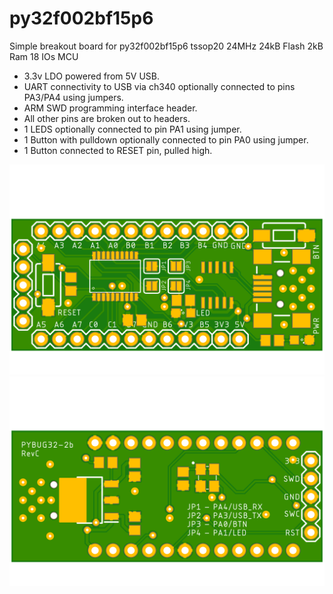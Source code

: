 # py32f002bf15p6
Simple breakout board for py32f002bf15p6 tssop20 24MHz 24kB Flash 2kB Ram 18 IOs MCU

- 3.3v LDO powered from 5V USB.
- UART connectivity to USB via ch340 optionally connected to pins PA3/PA4 using jumpers.
- ARM SWD programming interface header.
- All other pins are broken out to headers.
- 1 LEDS optionally connected to pin PA1 using jumper.
- 1 Button with pulldown optionally connected to pin PA0 using jumper.
- 1 Button connected to RESET pin, pulled high.

![Board Top](Hardware/py32f002b/images/py32f002b-Top.png)
![Board Bottom](Hardware/py32f002b/images/py32f002b-Bot.png)
